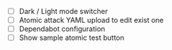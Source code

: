 - [ ] Dark / Light mode switcher
- [ ] Atomic attack YAML upload to edit exist one
- [ ] Dependabot configuration
- [ ] Show sample atomic test button
